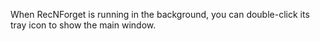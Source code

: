 When RecNForget is running in the background, you can double-click its tray icon to show the main window.